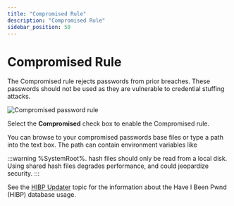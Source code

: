 ```yaml
---
title: "Compromised Rule"
description: "Compromised Rule"
sidebar_position: 50
---
```


# Compromised Rule

The Compromised rule rejects passwords from prior breaches. These passwords should not be used as
they are vulnerable to credential stuffing attacks.

![Compromised password rule](/images/passwordpolicyenforcer/11.0/administration/compromised.webp)

Select the **Compromised** check box to enable the Compromised rule.

You can browse to your compromised passwords base files or type a path into the text box. The path
can contain environment variables like

:::warning
%SystemRoot%. hash files should only be read from a local disk. Using shared hash files
degrades performance, and could jeopardize security.
:::


See the [HIBP Updater](/docs/passwordpolicyenforcer/11.0/installation/hibpupdater.md) topic for the information about the Have I Been Pwnd (HIBP)
database usage.
